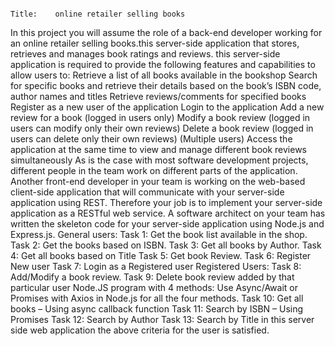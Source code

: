 

                                                                           Title:    online retailer selling books


In this project you will assume the role of a back-end developer working for an online retailer selling books.this server-side application that stores, retrieves and manages book ratings and reviews.
this server-side application is required to provide the following features and capabilities to allow users to:
Retrieve a list of all books available in the bookshop
Search for specific books and retrieve their details based on the book’s ISBN code, author names and titles
Retrieve reviews/comments for specified books
Register as a new user of the application
Login to the application
Add a new review for a book (logged in users only)
Modify a book review (logged in users can modify only their own reviews)
Delete a book review (logged in users can delete only their own reviews)
(Multiple users) Access the application at the same time to view and manage different book reviews simultaneously
As is the case with most software development projects, different people in the team work on different parts of the application.
Another front-end developer in your team is working on the web-based client-side application that will communicate with your server-side application using REST. 
Therefore your job is to implement your server-side application as a RESTful web service.
A software architect on your team has written the skeleton code for your server-side application using Node.js and Express.js.
General users:
Task 1: Get the book list available in the shop.
Task 2: Get the books based on ISBN.
Task 3: Get all books by Author.
Task 4: Get all books based on Title
Task 5: Get book Review.
Task 6: Register New user
Task 7: Login as a Registered user
Registered Users:
Task 8: Add/Modify a book review.
Task 9: Delete book review added by that particular user
Node.JS program with 4 methods:
Use Async/Await or Promises with Axios in Node.js for all the four methods.
Task 10: Get all books – Using async callback function
Task 11: Search by ISBN – Using Promises
Task 12: Search by Author
Task 13: Search by Title
in this server side web application the above criteria for the user is satisfied.

